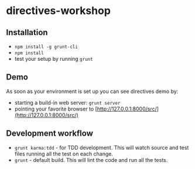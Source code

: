 directives-workshop
===================

## Installation

* `npm install -g grunt-cli`
* `npm install`
* test your setup by running `grunt`

## Demo

As soon as your environment is set up you can see directives demo by:
* starting a build-in web server: `grunt server`
* pointing your favorite browser to [http://127.0.0.1:8000/src/](http://127.0.0.1:8000/src/)

## Development workflow

* `grunt karma:tdd` - for TDD development. This will watch source and test files running all the test on each change.
* `grunt` - default build. This will lint the code and run all the tests.